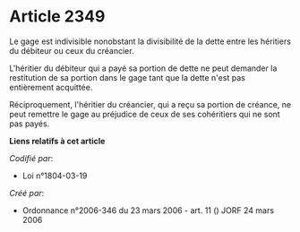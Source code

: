 # Article 2349

Le gage est indivisible nonobstant la divisibilité de la dette entre les héritiers du débiteur ou ceux du créancier.

L'héritier du débiteur qui a payé sa portion de dette ne peut demander la restitution de sa portion dans le gage tant que la
dette n'est pas entièrement acquittée.

Réciproquement, l'héritier du créancier, qui a reçu sa portion de créance, ne peut remettre le gage au préjudice de ceux de
ses cohéritiers qui ne sont pas payés.

**Liens relatifs à cet article**

_Codifié par_:

  - Loi n°1804-03-19

_Créé par_:

  - Ordonnance n°2006-346 du 23 mars 2006 - art. 11 () JORF 24 mars 2006
